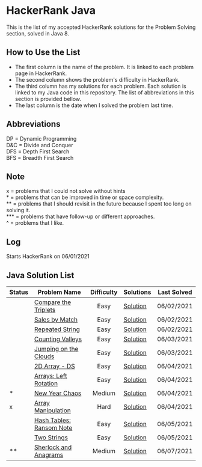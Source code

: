 # HackerRank Java

This is the list of my accepted HackerRank solutions for the Problem Solving section, solved in Java 8. 

## How to Use the List

+ The first column is the name of the problem. It is linked to each problem page in HackerRank.
+ The second column shows the problem's difficulty in HackerRank.<br/>
+ The third column has my solutions for each problem. Each solution is linked to my Java code in this repository. The list of abbreviations in this section is provided bellow.
+ The last column is the date when I solved the problem last time.

## Abbreviations

DP = Dynamic Programming<br/>
D&C = Divide and Conquer<br/>
DFS = Depth First Search<br/>
BFS = Breadth First Search<br/>

## Note

x = problems that I could not solve without hints<br/>
\* = problems that can be improved in time or space complexity.<br/>
** = problems that I should revisit in the future because I spent too long on solving it. <br/>
*** = problems that have follow-up or different approaches.<br/>
^ = problems that I like.

## Log

Starts HackerRank on 06/01/2021

## Java Solution List

| Status | Problem Name | Difficulty | Solutions | Last Solved |
| --- | --- | :---: | --- | :---: |
|| [Compare the Triplets](https://www.hackerrank.com/challenges/compare-the-triplets/problem) | Easy | [Solution](https://github.com/shogo54/hackerrank-java/blob/master/src/compareTheriplets/Solution.java) | 06/02/2021 |
|| [Sales by Match](https://www.hackerrank.com/challenges/sock-merchant/problem) | Easy | [Solution](https://github.com/shogo54/hackerrank-java/blob/master/src/salesByMatch/Solution.java) | 06/02/2021 |
|| [Repeated String](https://www.hackerrank.com/challenges/repeated-string/problem) | Easy | [Solution](https://github.com/shogo54/hackerrank-java/blob/master/src/repeatedString/Solution.java) | 06/02/2021 |
|| [Counting Valleys](https://www.hackerrank.com/challenges/counting-valleys/problem) | Easy | [Solution](https://github.com/shogo54/hackerrank-java/blob/master/src/countingValleys/Solution.java) | 06/03/2021 |
|| [Jumping on the Clouds](https://www.hackerrank.com/challenges/jumping-on-the-clouds/problem) | Easy | [Solution](https://github.com/shogo54/hackerrank-java/blob/master/src/jumpingOnTheClouds/Solution.java)| 06/03/2021 |
|| [2D Array - DS](https://www.hackerrank.com/challenges/2d-array/problem) | Easy | [Solution](https://github.com/shogo54/hackerrank-java/blob/master/src/_2DArray/Solution.java) | 06/04/2021 |
|| [Arrays: Left Rotation](https://www.hackerrank.com/challenges/ctci-array-left-rotation/problem) | Easy | [Solution](https://github.com/shogo54/hackerrank-java/blob/master/src/arrays_LeftRotation/Solution.java) | 06/04/2021 |
| \* | [New Year Chaos](https://www.hackerrank.com/challenges/new-year-chaos/problem) | Medium | [Solution](https://github.com/shogo54/hackerrank-java/blob/master/src/newYearChaos/Solution.java) | 06/04/2021 |
| x | [Array Manipulation](https://www.hackerrank.com/challenges/crush/problem) | Hard | [Solution](https://github.com/shogo54/hackerrank-java/blob/master/src/arrayManipulation/Solution.java) | 06/04/2021 |
|| [Hash Tables: Ransom Note](https://www.hackerrank.com/challenges/ctci-ransom-note/problem) | Easy | [Solution](https://github.com/shogo54/hackerrank-java/blob/master/src/hashTables_RansomNote/Solution.java) | 06/05/2021 |
|| [Two Strings](https://www.hackerrank.com/challenges/two-strings/problem) | Easy | [Solution](https://github.com/shogo54/hackerrank-java/blob/master/src/twoStrings/Solution.java) | 06/05/2021 |
| ** | [Sherlock and Anagrams](https://www.hackerrank.com/challenges/sherlock-and-anagrams/problem) | Medium | [Solution](https://github.com/shogo54/hackerrank-java/blob/master/src/sherlockAndAnagrams/Solution.java) | 06/07/2021 |
